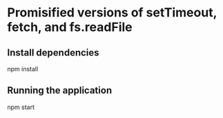 # Promisified versions of setTimeout, fetch, and fs.readFile

## Install dependencies
npm install

## Running the application
npm start
